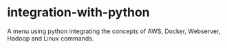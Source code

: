 # integration-with-python
A menu using python integrating the concepts of AWS, Docker, Webserver, Hadoop and Linux commands.
